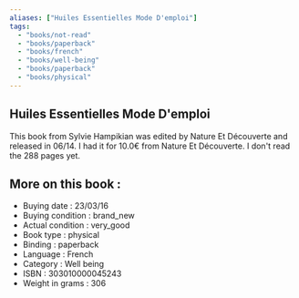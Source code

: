 ```yaml
---
aliases: ["Huiles Essentielles Mode D'emploi"] 
tags: 
  - "books/not-read" 
  - "books/paperback" 
  - "books/french"
  - "books/well-being"
  - "books/paperback"
  - "books/physical"
---
```



## Huiles Essentielles Mode D'emploi
This book from Sylvie Hampikian was edited by Nature Et Découverte and released in 06/14. I had it for 10.0€ from Nature Et Découverte. I don't read the 288 pages yet.

## More on this book :
- Buying date : 23/03/16
- Buying condition : brand_new
- Actual condition : very_good
- Book type : physical
- Binding : paperback
- Language : French
- Category : Well being
- ISBN : 303010000045243
- Weight in grams : 306
